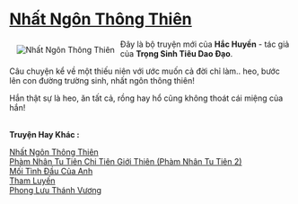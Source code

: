 <a href="https://utruyen.com/truyen/nhat-ngon-thong-thien/17577/" title="Nhất Ngôn Thông Thiên"><h1>Nhất Ngôn Thông Thiên</h1></a><div style="display:table"><img align="right" style="float: left; padding: 10px;" src="https://utruyen.com/images/story/200x260/nhat-ngon-thong-thien.jpg" alt="Nhất Ngôn Thông Thiên">Đây là bộ truyện mới của <b>Hắc Huyền</b> - tác giả của <b>Trọng Sinh Tiêu Dao Đạo</b>.<p></p>Câu chuyện kể về một thiếu niên với ước muốn cả đời chỉ làm.. heo, bước lên con đường trường sinh, nhất ngôn thông thiên!<p></p>Hắn thật sự là heo, ăn tất cả, rồng hay hổ cũng không thoát cái miệng của hắn!</div><p><br><b>Truyện Hay Khác :</b></p><a href="https://utruyen.com/truyen/nhat-ngon-thong-thien/17577/" alt="Nhất Ngôn Thông Thiên">Nhất Ngôn Thông Thiên</a><br/><a href="https://utruyen.com/truyen/pham-nhan-tu-tien-chi-tien-gioi-thien-pham-nhan-tu-tien-2/17517/" alt="Phàm Nhân Tu Tiên Chi Tiên Giới Thiên (Phàm Nhân Tu Tiên 2)">Phàm Nhân Tu Tiên Chi Tiên Giới Thiên (Phàm Nhân Tu Tiên 2)</a><br/><a href="https://github.com/quanluxury/ngontinh_top100/tree/master/19374" alt="Mối Tình Đầu Của Anh">Mối Tình Đầu Của Anh</a><br/><a href="https://github.com/quanluxury/ngontinh_top100/tree/master/19300" alt="Tham Luyến">Tham Luyến</a><br/><a href="https://maps.google.td/url?q=https%3A%2F%2Futruyen.com%2Ftruyen%2Fphong-luu-thanh-vuong%2F17610%2F" alt="Phong Lưu Thánh Vương">Phong Lưu Thánh Vương</a><br/>